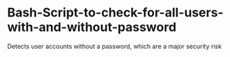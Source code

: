 # Bash-Script-to-check-for-all-users-with-and-without-password
Detects user accounts without a password, which are a major security risk
